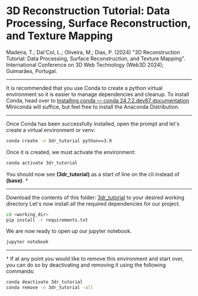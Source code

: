 # 3D Reconstruction Tutorial: Data Processing, Surface Reconstruction, and Texture Mapping

Madeira, T.; Dal'Col, L.; Oliveira, M.; Dias, P. (2024) "3D Reconstruction Tutorial: Data Processing, Surface Reconstruction, and Texture Mapping". 
International Conference on 3D Web Technology (Web3D 2024); Guimarães, Portugal.

---

It is recommended that you use Conda to create a python virtual environment so it is easier to manage dependencies and cleanup.
To install Conda, head over to [Installing conda — conda 24.7.2.dev87 documentation](https://conda.io/projects/conda/en/latest/user-guide/install/index.html)
Miniconda will suffice, but feel free to install the Anaconda Distribution.

---

Once Conda has been successfully installed, open the prompt and let's create a virtual environment or venv:

```bash
conda create -n 3dr_tutorial python==3.9
```

Once it is created, we must activate the environment:

```bash
conda activate 3dr_tutorial
```
 
 You should now see **(3dr_tutorial)** as a start of line on the cli instead of **(base)**. †

---

Download the contents of this folder: [3dr_tutorial](https://uapt33090-my.sharepoint.com/:f:/g/personal/tiagomadeira_ua_pt/EpT8T-TXWaFBjAZkjcvxr7kB5Zb2afHl2z1BUuYnCr5qRg?e=SsoUzl)
to your desired working directory
Let's now install all the required dependencies for our project.

```bash
cd <working_dir>
pip install -r requirements.txt
```

We are now ready to open up our jupyter notebook.

```bash
jupyter notebook
```

---

† If at any point you would like to remove this environment and start over, you can do so by deactivating and removing it using the following commands:

```bash
conda deactivate 3dr_tutorial
conda remove -n 3dr_tutorial -all
```
